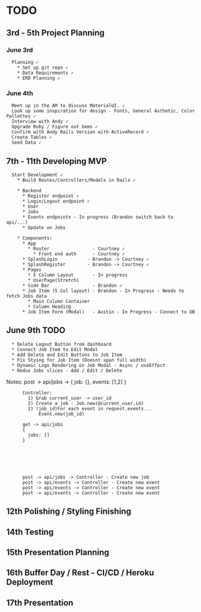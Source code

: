 # TODO

## 3rd - 5th Project Planning

### June 3rd

      Planning ✓
        * Set up git repo ✓
        * Data Requirements ✓
        * ERD Planning ✓

### June 4th

      Meet up in the AM to discuss MaterialUI. ✓
      Look up some inspiration for design - Fonts, General Asthetic, Color Pallettes ✓
      Interview with Andy ✓
      Upgrade Ruby / Figure out Gems ✓
      Confirm with Andy Rails Version with ActiveRecord ✓
      Create Tables ✓
      Seed Data ✓

## 7th - 11th Developing MVP

      Start Development ✓
        * Build Routes/Controllers/Models in Rails ✓

        * Backend
          * Register endpoint ✓
          * Login/Logout endpoint ✓
          * User 
          * Jobs 
          * Events endpoints - In progress (Brandon switch back to api/...)
          * Update on Jobs

        * Components:
          * App
            * Router                - Courtney ✓
              * Front end auth      - Courtney ✓
          * SplashLogin           - Brandon -> Courtney ✓
          * SplashRegister        - Brandon -> Courtney ✓
          * Pages
            * 5 Column Layout       - In progress
            * UserPage(Stretch)
          * Side Bar                - Brandon ✓
          * Job Item (5 Col layout) - Brandon - In Progress - Needs to fetch Jobs data
            * Main Column Container 
            * Column Heading
          * Job Item Form (Modal)   - Austin - In Progress - Connect to DB

  ## June 9th TODO
      * Delete Logout Button from dashboard
      * Connect Job Item to Edit Modal
      * Add Delete and Edit Buttons to Job Item
      * Fix Stying for Job Item (Doesnt span full width)
      * Dynamic Logo Rendering on Job Modal - Async / useEffect
      * Redux Jobs slices - Add / Edit / Delete


Notes:
          post -> api/jobs -> 
          {
            job: {},
            events: [1,2]
          }

          Controller:
            1) Grab current_user -> user_id
            2) Create a job - Job.new(@current_user.id)
            2) (job_id)For each event in request.events... 
                Event.new(job_id)

          get -> api/jobs
          {
            jobs: []
          }






          post -> api/jobs -> Controller - Create new job
          post -> api/events -> Controller - Create new event
          post -> api/events -> Controller - Create new event
          post -> api/events -> Controller - Create new event






## 12th Polishing / Styling Finishing

## 14th Testing

## 15th Presentation Planning

## 16th Buffer Day / Rest - CI/CD / Heroku Deployment

## 17th Presentation
